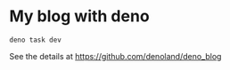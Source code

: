 # My blog with deno

```shell
deno task dev
```

See the details at https://github.com/denoland/deno_blog
